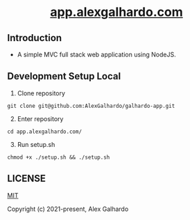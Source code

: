 <div align="center">
   <h1 align="center"><a href="https://app.alexgalhardo.com/" target="_blank">app.alexgalhardo.com</a></h1>
</div>

## Introduction

* A simple MVC full stack web application using NodeJS.

## Development Setup Local

1. Clone repository
```
git clone git@github.com:AlexGalhardo/galhardo-app.git
```

2. Enter repository
```
cd app.alexgalhardo.com/
```

3. Run setup.sh
```
chmod +x ./setup.sh && ./setup.sh
```

## LICENSE

[MIT](http://opensource.org/licenses/MIT)

Copyright (c) 2021-present, Alex Galhardo
